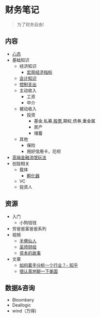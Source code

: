 # 财务笔记
> 为了财务自由!

## 内容
* [心态](attitude)
* 基础知识
  * 经济知识
    * [宏观经济指标](economy/mac.md)
  * [会计知识](accounting)
  * [控制支出](out)
  * 主动收入
    * 工资
    * 中介
  * 被动收入
    * 投资
      * 基金,私募,[股票](stock),期权,债券,重金属
      * 房产
      * 储蓄
  * 其他
    * 保险
    * 用好信用卡，花呗
* [高端金融流氓玩法](upper-bad-method.md)
* 创投相关
  * 载体
    * [孵化器](startup-related/incubator.md)
  * VC
  * 投资人

## 资源
* 入门
  * 小狗钱钱
* 穷爸爸富爸爸系列
* 视频
  * [半佛仙人](https://space.bilibili.com/37663924)
  * [巫师财经](https://space.bilibili.com/472747194)
  * [资本的故事](https://www.bilibili.com/video/av19258366)
* 文章
  * [如何着手分析一个行业？- 知乎](https://www.zhihu.com/question/20219092)
  * [很认真地聊一下美国](https://zhuanlan.zhihu.com/p/115815501)

## 数据&咨询
* Bloombery
* Deallogic
* wind（万得)